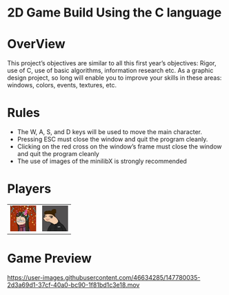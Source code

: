 # 2D Game Build Using the C language

# OverView
This project’s objectives are similar to all this first year’s objectives: Rigor, use of C, use
of basic algorithms, information research etc.
As a graphic design project, so long will enable you to improve your skills in these
areas: windows, colors, events, textures, etc.
# Rules
- The W, A, S, and D keys will be used to move the main character.
- Pressing ESC must close the window and quit the program cleanly.
- Clicking on the red cross on the window’s frame must close the window and
quit the program cleanly
- The use of images of the minilibX is strongly recommended
# Players 
<table>
  <tr>
    <td> <img src="sopo@2x.jpg"  alt="1" width = 60px height = 60px ></td>
     <td><img src="spopi@2x.jpg" alt="3" width = 60px height = 60px></td>
     
  </tr>
</table>

# Game Preview

https://user-images.githubusercontent.com/46634285/147780035-2d3a69d1-37cf-40a0-bc90-1f81bd1c3e18.mov


